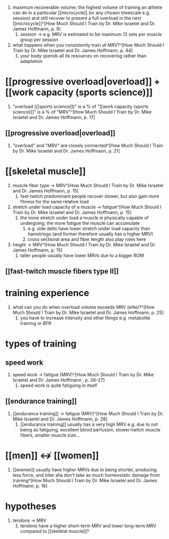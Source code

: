 1. maximum recoverable volume; the highest volume of training an athlete can do in a particular [[microcycle]] (or any chosen timescale e.g. session) and still recover to present a full overload in the next [[microcycle]]^[How Much Should I Train by Dr. Mike Israetel and Dr. James Hoffmann, p. 9]
	1. session → e.g. MRV is estimated to be maximum 12 sets per muscle group per session
2. what happens when you consistently train _at_ MRV?^[How Much Should I Train by Dr. Mike Israetel and Dr. James Hoffmann, p. 44]
	1. your body spends all its resources on recovering rather than adaptation

# [[progressive overload|overload]] + [[work capacity (sports science)]]
1. "overload ([[sports science]])" is a % of "[[work capacity (sports science)]]" is a % of "MRV"^[How Much Should I Train by Dr. Mike Israetel and Dr. James Hoffmann, p. 17]

## [[progressive overload|overload]]
1. "overload" and "MRV" are closely connected^[How Much Should I Train by Dr. Mike Israetel and Dr. James Hoffmann, p. 21]

# [[skeletal muscle]]
1. muscle fiber type → MRV^[How Much Should I Train by Dr. Mike Israetel and Dr. James Hoffmann, p. 15]
	1. fast-twitch predominant people recover slower, but also gain more fitness for the same relative load
2. stretch under load capacity of a muscle → fatigue^[How Much Should I Train by Dr. Mike Israetel and Dr. James Hoffmann, p. 15]
	1. the more stretch under load a muscle is physically capable of undergoing, the more fatigue the muscle can accumulate
		1. e.g. side delts have lower stretch under load capacity than hamstrings (and former therefore usually has a higher MRV)
		2. cross sectional area and fiber length also play roles here
3. height → MRV^[How Much Should I Train by Dr. Mike Israetel and Dr. James Hoffmann, p. 15]
	1. taller people usually have lower MRVs due to a bigger ROM

## [[fast-twitch muscle fibers type II]]


# training experience
1. what can you do when overload volume exceeds MRV (elite)?^[How Much Should I Train by Dr. Mike Israetel and Dr. James Hoffmann, p. 25]
	1. you have to increase intensity and other things e.g. metabolite training or BFR

# types of training
## speed work
1. speed work → fatigue (MRV)^[How Much Should I Train by Dr. Mike Israetel and Dr. James Hoffmann , p. 26–27]
	1. speed work is quite fatiguing in itself

## [[endurance training]]
1. [[endurance training]] → fatigue (MRV)^[How Much Should I Train by Dr. Mike Israetel and Dr. James Hoffmann, p. 28]
	1. [[endurance training]] usually has a very high MRV e.g. due to not being as fatiguing, excellent blood perfusion, slower-twitch muscle fibers, smaller muscle size...

# [[men]] ↮ [[women]]
1. [[women]] usually have higher MRVs due to being shorter, producing less force, and inter alia don't take as much homeostatic damage from training^[How Much Should I Train by Dr. Mike Israetel and Dr. James Hoffmann, p. 16]

# hypotheses
1. tendons → MRV
	1. tendons have a higher short-term MRV and lower long-term MRV compared to [[skeletal muscle]]?